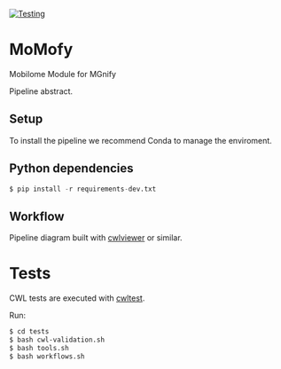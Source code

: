 [![Testing](https://github.com/EBI-Metagenomics/mobilomify/actions/workflows/test.yml/badge.svg)](https://github.com/EBI-Metagenomics/mobilomify/actions/workflows/test.yml)

# MoMofy
Mobilome Module for MGnify

Pipeline abstract.

## Setup

To install the pipeline we recommend Conda to manage the enviroment.

## Python dependencies

```python
$ pip install -r requirements-dev.txt
```

## Workflow

Pipeline diagram built with [cwlviewer](https://view.commonwl.org/) or similar.

# Tests

CWL tests are executed with [cwltest](https://github.com/common-workflow-language/cwltest).

Run:
```bash
$ cd tests
$ bash cwl-validation.sh
$ bash tools.sh
$ bash workflows.sh
```
